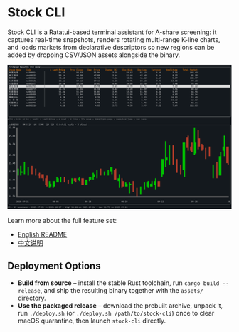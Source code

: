 # Stock CLI

Stock CLI is a Ratatui-based terminal assistant for A-share screening: it captures real-time snapshots, renders rotating multi-range K-line charts, and loads markets from declarative descriptors so new regions can be added by dropping CSV/JSON assets alongside the binary.

![Filtered list and K-line](./img/list_and_K-line.png)

Learn more about the full feature set:
- [English README](./docs/README_en.md)
- [中文说明](./docs/README_zh.md)

## Deployment Options
- **Build from source** – install the stable Rust toolchain, run `cargo build --release`, and ship the resulting binary together with the `assets/` directory.
- **Use the packaged release** – download the prebuilt archive, unpack it, run `./deploy.sh` (or `./deploy.sh /path/to/stock-cli`) once to clear macOS quarantine, then launch `stock-cli` directly.
